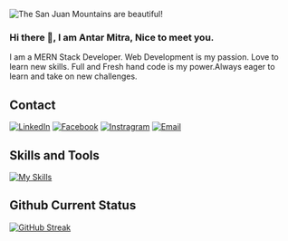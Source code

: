 ![The San Juan Mountains are beautiful!](https://i.ibb.co/R3f3Nmy/Black-Gradient-General-Manager-Facebook-Cover.png "San Juan Mountains")

### Hi there 👋, I am Antar Mitra, Nice to meet you.

I am a MERN Stack Developer. Web Development is my passion. Love to learn new skills. Full and Fresh hand code is my power.Always eager to learn and take on new challenges.


## Contact

[![LinkedIn](https://img.shields.io/badge/LinkedIn-Connect-blue?style=for-the-badge&logo=linkedin&logoColor=white)](YourLinkedInProfileLink)
[![Facebook](https://img.shields.io/badge/Facebook-Follow-blue?style=for-the-badge&logo=facebook&logoColor=white)](https://www.facebook.com/)
[![Instragram](https://img.shields.io/badge/Instragram-Follow-blue?style=for-the-badge&logo=Instragram&logoColor=white)](https://www.instagram.com/)
[![Email](https://img.shields.io/badge/Instragram-Follow-blue?style=for-the-badge&logo=Instragram&logoColor=white)](https://www.email.com/)



## Skills and Tools
[![My Skills](https://skillicons.dev/icons?i=js,html,css,react,nodejs,mongodb,vscode)](https://skillicons.dev)


## Github Current Status
[![GitHub Streak](https://github-readme-streak-stats.herokuapp.com?user=Antar%20Mitra&theme=dark)](https://git.io/streak-stats)







